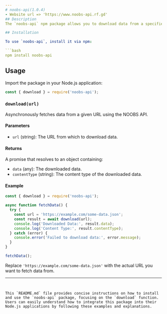 ```yaml
---
# noobs-api(1.0.4)
- Website url => 'https://www.noobs-api.rf.gd'
## Description
The `noobs-api` npm package allows you to download data from a specified URL using the NOBS API.

## Installation

To use `noobs-api`, install it via npm:

```bash
npm install noobs-api
```

## Usage

Import the package in your Node.js application:

```javascript
const { download } = require('noobs-api');
```

### `download(url)`

Asynchronously fetches data from a given URL using the NOOBS API.

#### Parameters

- `url` (string): The URL from which to download data.

#### Returns

A promise that resolves to an object containing:
- `data` (any): The downloaded data.
- `contentType` (string): The content type of the downloaded data.

#### Example

```javascript
const { download } = require('noobs-api');

async function fetchData() {
  try {
    const url = 'https://example.com/some-data.json';
    const result = await download(url);
    console.log('Downloaded Data:', result.data);
    console.log('Content Type:', result.contentType);
  } catch (error) {
    console.error('Failed to download data:', error.message);
  }
}

fetchData();
```

Replace `'https://example.com/some-data.json'` with the actual URL you want to fetch data from.

---
```


This `README.md` file provides concise instructions on how to install and use the `noobs-api` package, focusing on the `download` function. Users can easily understand how to integrate this package into their Node.js applications by following these examples and explanations.

